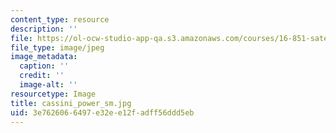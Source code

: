 ```yaml
---
content_type: resource
description: ''
file: https://ol-ocw-studio-app-qa.s3.amazonaws.com/courses/16-851-satellite-engineering-fall-2003/3e7626066497e32ee12fadff56ddd5eb_cassini_power_sm.jpg
file_type: image/jpeg
image_metadata:
  caption: ''
  credit: ''
  image-alt: ''
resourcetype: Image
title: cassini_power_sm.jpg
uid: 3e762606-6497-e32e-e12f-adff56ddd5eb
---
```


